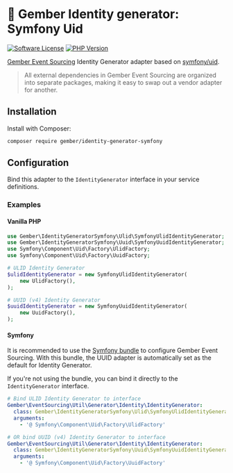 # 🫚 Gember Identity generator: Symfony Uid
[![Software License](https://img.shields.io/badge/license-MIT-brightgreen.svg?style=flat)](LICENSE)
[![PHP Version](https://img.shields.io/badge/php-%5E8.3-8892BF.svg?style=flat)](http://www.php.net)

[Gember Event Sourcing](https://github.com/GemberPHP/event-sourcing) Identity Generator adapter based on [symfony/uid](https://github.com/symfony/uid).

> All external dependencies in Gember Event Sourcing are organized into separate packages,
> making it easy to swap out a vendor adapter for another.

## Installation
Install with Composer:
```bash
composer require gember/identity-generator-symfony
```

## Configuration
Bind this adapter to the `IdentityGenerator` interface in your service definitions.

### Examples

#### Vanilla PHP
```php
use Gember\IdentityGeneratorSymfony\Ulid\SymfonyUlidIdentityGenerator;
use Gember\IdentityGeneratorSymfony\Uuid\SymfonyUuidIdentityGenerator;
use Symfony\Component\Uid\Factory\UlidFactory;
use Symfony\Component\Uid\Factory\UuidFactory;

# ULID Identity Generator
$ulidIdentityGenerator = new SymfonyUlidIdentityGenerator(
    new UlidFactory(),
);

# UUID (v4) Identity Generator
$uuidIdentityGenerator = new SymfonyUuidIdentityGenerator(
    new UuidFactory(),
);
```

#### Symfony
It is recommended to use the [Symfony bundle](https://github.com/GemberPHP/event-sourcing-symfony-bundle) to configure Gember Event Sourcing.
With this bundle, the UUID adapter is automatically set as the default for Identity Generator.

If you're not using the bundle, you can bind it directly to the `IdentityGenerator` interface.

```yaml
# Bind ULID Identity Generator to interface
Gember\EventSourcing\Util\Generator\Identity\IdentityGenerator:
  class: Gember\IdentityGeneratorSymfony\Ulid\SymfonyUlidIdentityGenerator
  arguments:
    - '@ Symfony\Component\Uid\Factory\UlidFactory'

# OR bind UUID (v4) Identity Generator to interface
Gember\EventSourcing\Util\Generator\Identity\IdentityGenerator:
  class: Gember\IdentityGeneratorSymfony\Uuid\SymfonyUuidIdentityGenerator
  arguments:
    - '@ Symfony\Component\Uid\Factory\UuidFactory'
```
